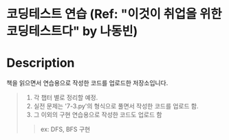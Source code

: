 코딩테스트 연습  (Ref:  "이것이 취업을 위한 코딩테스트다" by 나동빈)
=======================================

# Description

책을 읽으면서 연습용으로 작성한 코드를 업로드한 저장소입니다. 

>  1.  각 챕터 별로 정리할 예정.
>  2.  실전 문제는 '7-3.py'의 형식으로 풀면서 작성한 코드를 업로드 함.
>  3.  그 이외의 구현 연습용으로 작성한 코드도 업로드 함
>   >   ex: DFS, BFS 구현


